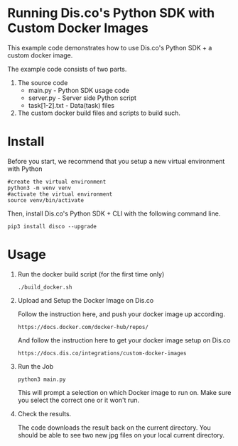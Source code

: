 # Running Dis.co's Python SDK with Custom Docker Images

This example code demonstrates how to use Dis.co's Python SDK + a custom docker image.

The example code consists of two parts.

1. The source code 
	- main.py - Python SDK usage code
	- server.py - Server side Python script 
	- task[1-2].txt - Data(task) files
2. The custom docker build files and scripts to build such. 

# Install

Before you start, we recommend that you setup a new virtual environment with Python

```
#create the virtual environment
python3 -m venv venv 
#activate the virtual environment
source venv/bin/activate
``` 

Then, install Dis.co's Python SDK + CLI with the following command line.

```
pip3 install disco --upgrade
```

# Usage

1. Run the docker build script (for the first time only)

	```
	./build_docker.sh
	```

2. Upload and Setup the Docker Image on Dis.co 

	Follow the instruction here, and push your docker image up according.
	```
	https://docs.docker.com/docker-hub/repos/
	```

	And follow the instruction here to get your docker image setup on Dis.co

	```
	https://docs.dis.co/integrations/custom-docker-images
	```

3. Run the Job

	```
	python3 main.py
	```

	This will prompt a selection on which Docker image to run on. Make sure you select the correct one or it won't run.

4. Check the results.

	The code downloads the result back on the current directory. You should be able to see two new jpg files on your local current directory. 
